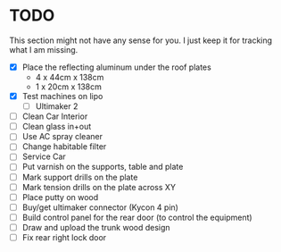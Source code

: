 # TODO

This section might not have any sense for you. I just keep it for tracking what I am missing.

- [x] Place the reflecting aluminum under the roof plates
  - 4 x 44cm x 138cm
  - 1 x 20cm x 138cm
- [x] Test machines on lipo
  - [ ] Ultimaker 2
- [ ] Clean Car Interior
- [ ] Clean glass in+out
- [ ] Use AC spray cleaner
- [ ] Change habitable filter
- [ ] Service Car
- [ ] Put varnish on the supports, table and plate
- [ ] Mark support drills on the plate
- [ ] Mark tension drills on the plate across XY
- [ ] Place putty on wood
- [ ] Buy/get ultimaker connector (Kycon 4 pin)
- [ ] Build control panel for the rear door (to control the equipment)
- [ ] Draw and upload the trunk wood design
- [ ] Fix rear right lock door
